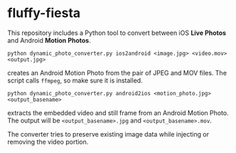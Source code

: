 # fluffy-fiesta

This repository includes a Python tool to convert between iOS **Live Photos** and Android **Motion Photos**.

```
python dynamic_photo_converter.py ios2android <image.jpg> <video.mov> <output.jpg>
```

creates an Android Motion Photo from the pair of JPEG and MOV files. The script calls `ffmpeg`, so make sure it is installed.

```
python dynamic_photo_converter.py android2ios <motion_photo.jpg> <output_basename>
```

extracts the embedded video and still frame from an Android Motion Photo. The output will be `<output_basename>.jpg` and `<output_basename>.mov`.

The converter tries to preserve existing image data while injecting or removing the video portion.
